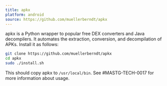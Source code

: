 ```yaml
---
title: apkx
platform: android
source: https://github.com/muellerberndt/apkx
---
```


apkx is a Python wrapper to popular free DEX converters and Java decompilers. It automates the extraction, conversion, and decompilation of APKs. Install it as follows:

```bash
git clone https://github.com/muellerberndt/apkx
cd apkx
sudo ./install.sh
```

This should copy apkx to `/usr/local/bin`. See #MASTG-TECH-0017 for more information about usage.

